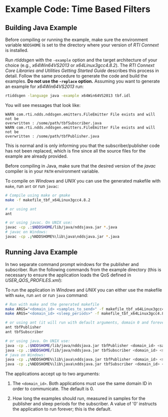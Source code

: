 # Example Code: Time Based Filters

## Building Java Example

Before compiling or running the example, make sure the environment variable
`NDDSHOME` is set to the directory where your version of *RTI Connext* is
installed.

Run *rtiddsgen* with the `-example` option and the target architecture of your
choice (e.g., *x64Win64VS2013* or *x64Linux3gcc4.8.2*). The *RTI Connext Core
Libraries and Utilities Getting Started Guide* describes this process in detail.
Follow the same procedure to generate the code and build the examples. **Do not
use the `-replace` option.** Assuming you want to generate an example for
*x64Win64VS2013* run:

```sh
rtiddsgen -language java -example x64Win64VS2013 tbf.idl
```

You will see messages that look like:

```plaintext
WARN com.rti.ndds.nddsgen.emitters.FileEmitter File exists and will not be
overwritten : /some/path/tbfSubscriber.java
WARN com.rti.ndds.nddsgen.emitters.FileEmitter File exists and will not be
overwritten : /some/path/tbfPublisher.java
```

This is normal and is only informing you that the subscriber/publisher code has
not been replaced, which is fine since all the source files for the example are
already provided.

Before compiling in Java, make sure that the desired version of the *javac*
compiler is in your `PATH` environment variable.

To compile on *Windows* and *UNIX* you can use the generated makefile with
`make`, run `ant` or run `javac`:

``` sh
# Compile using make or gmake
make -f makefile_tbf_x64Linux3gcc4.8.2

# or using ant
ant

# or using javac. On UNIX use:
javac -cp .:$NDDSHOME/lib/java/nddsjava.jar *.java
# javac on Windows:
javac -cp .;%NDDSHOME%\lib\java\nddsjava.jar *.java
```

## Running Java Example

In two separate command prompt windows for the publisher and subscriber. Run the
following commands from the example directory (this is necessary to ensure the
application loads the QoS defined in *USER_QOS_PROFILES.xml*):

To run the application in *Windows* and *UNIX* you can either use the makefile
with `make`, run `ant` or run `java` command:

``` sh
# Run with make and the generated makefile
make ARGS="<domain_id> <samples_to_send>" -f makefile_tbf_x64Linux3gcc4.8.2 tbfPublisher
make ARGS="<domain_id> <sleep_periods>" -f makefile_tbf_x64Linux3gcc4.8.2 tbfSubscriber

# or using ant (it will run with default arguments, domain 0 and forever)
ant tbfPublisher
ant tbfSubscriber

# or using java. On UNIX use:
java -cp .:$NDDSHOME/lib/java/nddsjava.jar tbfPublisher <domain_id> <samples_to_send>
java -cp .:$NDDSHOME/lib/java/nddsjava.jar tbfSubscriber <domain_id> <sleep_periods>
# java on Windows:
java -cp .;%NDDSHOME%\lib\java\nddsjava.jar tbfPublisher <domain_id> <samples_to_send>
java -cp .;%NDDSHOME%\lib\java\nddsjava.jar tbfSubscriber <domain_id> <sleep_periods>
```

The applications accept up to two arguments:

1.  The `<domain_id>`. Both applications must use the same domain ID in order to
    communicate. The default is 0.

2.  How long the examples should run, measured in samples for the publisher and
    sleep periods for the subscriber. A value of '0' instructs the application
    to run forever; this is the default.
